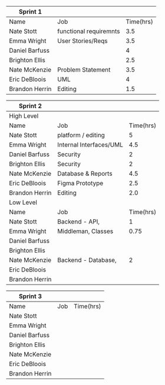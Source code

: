 | Sprint 1       |                         |           |   
|----------------|-------------------------|-----------|
| Name           | Job                     | Time(hrs) |  
| Nate Stott     | functional requiremnts  | 3.5       |   
| Emma Wright    | User Stories/Reqs       | 3.5       |  
| Daniel Barfuss |                         | 4         |  
| Brighton Ellis |                         | 2.5       |   
| Nate McKenzie  | Problem Statement       | 3.5       |   
| Eric DeBloois  | UML                     | 4         |   
| Brandon Herrin | Editing                 | 1.5       |   

| Sprint 2       |                         |           |   
|----------------|-------------------------|-----------|
| High Level     |                         |           |   
| Name           | Job                     | Time(hrs) |   
| Nate Stott     | platform / editing      | 5         |   
| Emma Wright    | Internal Interfaces/UML | 4.5       |   
| Daniel Barfuss | Security                | 2         |   
| Brighton Ellis | Security                | 2         |   
| Nate McKenzie  | Database & Reports      | 4.5       |   
| Eric DeBloois  | Figma Prototype         | 2.5       |   
| Brandon Herrin | Editing                 | 2.0       |   
| Low Level      |                         |           |   
| Name           | Job                     | Time(hrs) |   
| Nate Stott     | Backend - API,          | 1         |   
| Emma Wright    | Middleman, Classes      |0.75       |   
| Daniel Barfuss |                         |           |   
| Brighton Ellis |                         |           |   
| Nate McKenzie  | Backend - Database,     | 2         |   
| Eric DeBloois  |                         |           |   
| Brandon Herrin |                         |           |   

| Sprint 3       |     |           |   
|----------------|-----|-----------|
| Name           | Job | Time(hrs) | 
| Nate Stott     |     |           |   
| Emma Wright    |     |           |   
| Daniel Barfuss |     |           |   
| Brighton Ellis |     |           |   
| Nate McKenzie  |     |           |   
| Eric DeBloois  |     |           |   
| Brandon Herrin |     |           |   
